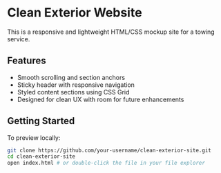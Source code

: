 # Clean Exterior Website

This is a responsive and lightweight HTML/CSS mockup site for a towing service.

## Features

- Smooth scrolling and section anchors
- Sticky header with responsive navigation
- Styled content sections using CSS Grid
- Designed for clean UX with room for future enhancements

## Getting Started

To preview locally:
```bash
git clone https://github.com/your-username/clean-exterior-site.git
cd clean-exterior-site
open index.html # or double-click the file in your file explorer